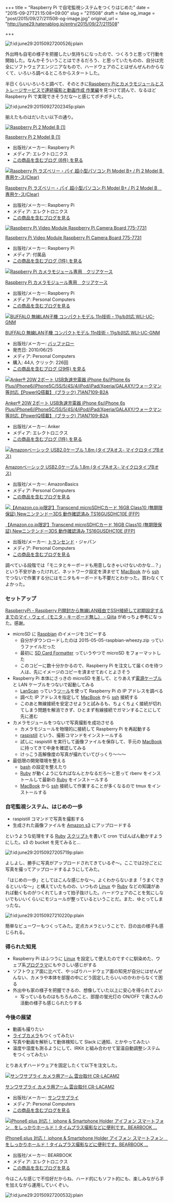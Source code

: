 +++
title = "Raspberry Pi で自宅監視システムをつくりはじめた"
date = "2015-09-27T21:15:08+09:00"
slug = "211508"
draft = false
og_image = "post/2015/09/27/211508-og-image.jpg"
original_url = "http://june29.hatenablog.jp/entry/2015/09/27/211508"

+++

<p><span itemscope itemtype="http://schema.org/Photograph"><img src="/post/2015/09/27/211508-20150927200526.jpg" alt="f:id:june29:20150927200526j:plain" title="f:id:june29:20150927200526j:plain" class="hatena-fotolife" itemprop="image"></span></p>

<p>外出時も自宅の様子を把握したい気持ちになったので、つくろうと思って行動を開始した。なんかそういうことはできるだろう、と思っていたものの、自分は完全にソフトウェアエンジニアなもので、ハードウェアのことはぜんぜんわからなくて、いろいろ調べるところからスタートした。</p>

<p>半日くらいいろいろと調べて、そのときに<a href="http://blog.cloudninja.asia/?p=755" title="desc">Raspberry Piとカメラモジュールとストレージサービスで連続撮影と動画作成 作業編</a>を見つけて読んで、なるほど Raspberry Pi で実現できそうだな〜と感じてポチポチした。</p>

<p><span itemscope itemtype="http://schema.org/Photograph"><img src="/post/2015/09/27/211508-20150927202345.png" alt="f:id:june29:20150927202345p:plain" title="f:id:june29:20150927202345p:plain" class="hatena-fotolife" itemprop="image"></span></p>

<p>揃えたものはだいたい以下の通り。</p>

<p></p>
<div class="hatena-asin-detail">
<a href="http://www.amazon.co.jp/exec/obidos/ASIN/B00T356SFO/cameralady-22/"><img src="http://ecx.images-amazon.com/images/I/51minAX9qrL._SL160_.jpg" class="hatena-asin-detail-image" alt="Raspberry Pi 2 Model B (1)" title="Raspberry Pi 2 Model B (1)"></a><div class="hatena-asin-detail-info">
<p class="hatena-asin-detail-title"><a href="http://www.amazon.co.jp/exec/obidos/ASIN/B00T356SFO/cameralady-22/">Raspberry Pi 2 Model B (1)</a></p>
<ul>
<li>
<span class="hatena-asin-detail-label">出版社/メーカー:</span> Raspberry Pi</li>
<li>
<span class="hatena-asin-detail-label">メディア:</span> エレクトロニクス</li>
<li><a href="http://d.hatena.ne.jp/asin/B00T356SFO/cameralady-22" target="_blank">この商品を含むブログ (6件) を見る</a></li>
</ul>
</div>
<div class="hatena-asin-detail-foot"></div>
</div>

<p></p>
<div class="hatena-asin-detail">
<a href="http://www.amazon.co.jp/exec/obidos/ASIN/B00NEEA47I/cameralady-22/"><img src="http://ecx.images-amazon.com/images/I/517h4-q%2BCsL._SL160_.jpg" class="hatena-asin-detail-image" alt="Raspberry Pi ラズベリー・パイ 超小型パソコン Pi Model B+ / Pi 2 Model B　専用ケ-ス(Clear)" title="Raspberry Pi ラズベリー・パイ 超小型パソコン Pi Model B+ / Pi 2 Model B　専用ケ-ス(Clear)"></a><div class="hatena-asin-detail-info">
<p class="hatena-asin-detail-title"><a href="http://www.amazon.co.jp/exec/obidos/ASIN/B00NEEA47I/cameralady-22/">Raspberry Pi ラズベリー・パイ 超小型パソコン Pi Model B+ / Pi 2 Model B　専用ケ-ス(Clear)</a></p>
<ul>
<li>
<span class="hatena-asin-detail-label">出版社/メーカー:</span> Raspberry Pi</li>
<li>
<span class="hatena-asin-detail-label">メディア:</span> エレクトロニクス</li>
<li><a href="http://d.hatena.ne.jp/asin/B00NEEA47I/cameralady-22" target="_blank">この商品を含むブログを見る</a></li>
</ul>
</div>
<div class="hatena-asin-detail-foot"></div>
</div>

<p></p>
<div class="hatena-asin-detail">
<a href="http://www.amazon.co.jp/exec/obidos/ASIN/B00E1GGE40/cameralady-22/"><img src="http://ecx.images-amazon.com/images/I/41vGRDyVq6L._SL160_.jpg" class="hatena-asin-detail-image" alt="Raspberry Pi Video Module Raspberry Pi Camera Board 775-7731" title="Raspberry Pi Video Module Raspberry Pi Camera Board 775-7731"></a><div class="hatena-asin-detail-info">
<p class="hatena-asin-detail-title"><a href="http://www.amazon.co.jp/exec/obidos/ASIN/B00E1GGE40/cameralady-22/">Raspberry Pi Video Module Raspberry Pi Camera Board 775-7731</a></p>
<ul>
<li>
<span class="hatena-asin-detail-label">出版社/メーカー:</span> Raspberry Pi</li>
<li>
<span class="hatena-asin-detail-label">メディア:</span> 付属品</li>
<li><a href="http://d.hatena.ne.jp/asin/B00E1GGE40/cameralady-22" target="_blank">この商品を含むブログ (1件) を見る</a></li>
</ul>
</div>
<div class="hatena-asin-detail-foot"></div>
</div>

<p></p>
<div class="hatena-asin-detail">
<a href="http://www.amazon.co.jp/exec/obidos/ASIN/B00IJZJKK4/cameralady-22/"><img src="http://ecx.images-amazon.com/images/I/41o%2B0Kmf2WL._SL160_.jpg" class="hatena-asin-detail-image" alt="Raspberry Pi  カメラモジュール専用　クリアケース" title="Raspberry Pi  カメラモジュール専用　クリアケース"></a><div class="hatena-asin-detail-info">
<p class="hatena-asin-detail-title"><a href="http://www.amazon.co.jp/exec/obidos/ASIN/B00IJZJKK4/cameralady-22/">Raspberry Pi  カメラモジュール専用　クリアケース</a></p>
<ul>
<li>
<span class="hatena-asin-detail-label">出版社/メーカー:</span> Raspberry Pi</li>
<li>
<span class="hatena-asin-detail-label">メディア:</span> Personal Computers</li>
<li><a href="http://d.hatena.ne.jp/asin/B00IJZJKK4/cameralady-22" target="_blank">この商品を含むブログを見る</a></li>
</ul>
</div>
<div class="hatena-asin-detail-foot"></div>
</div>

<p></p>
<div class="hatena-asin-detail">
<a href="http://www.amazon.co.jp/exec/obidos/ASIN/B003NSAMW2/cameralady-22/"><img src="http://ecx.images-amazon.com/images/I/41SijRiI7OL._SL160_.jpg" class="hatena-asin-detail-image" alt="BUFFALO 無線LAN子機 コンパクトモデル 11n技術・11g/b対応 WLI-UC-GNM" title="BUFFALO 無線LAN子機 コンパクトモデル 11n技術・11g/b対応 WLI-UC-GNM"></a><div class="hatena-asin-detail-info">
<p class="hatena-asin-detail-title"><a href="http://www.amazon.co.jp/exec/obidos/ASIN/B003NSAMW2/cameralady-22/">BUFFALO 無線LAN子機 コンパクトモデル 11n技術・11g/b対応 WLI-UC-GNM</a></p>
<ul>
<li>
<span class="hatena-asin-detail-label">出版社/メーカー:</span> <a class="keyword" href="http://d.hatena.ne.jp/keyword/%A5%D0%A5%C3%A5%D5%A5%A1%A5%ED%A1%BC">バッファロー</a>
</li>
<li>
<span class="hatena-asin-detail-label">発売日:</span> 2010/06/25</li>
<li>
<span class="hatena-asin-detail-label">メディア:</span> Personal Computers</li>
<li>
<span class="hatena-asin-detail-label">購入</span>: 44人 <span class="hatena-asin-detail-label">クリック</span>: 226回</li>
<li><a href="http://d.hatena.ne.jp/asin/B003NSAMW2/cameralady-22" target="_blank">この商品を含むブログ (29件) を見る</a></li>
</ul>
</div>
<div class="hatena-asin-detail-foot"></div>
</div>

<p></p>
<div class="hatena-asin-detail">
<a href="http://www.amazon.co.jp/exec/obidos/ASIN/B00MWO9MFG/cameralady-22/"><img src="http://ecx.images-amazon.com/images/I/31APz6yZLvL._SL160_.jpg" class="hatena-asin-detail-image" alt="Anker® 20W 2ポート USB急速充電器 iPhone 6s/iPhone 6s Plus/iPhone6/iPhone5C/5S/5/4S/4/iPod/iPad/Xperia/GALAXY/ウォークマン等対応【PowerIQ搭載】 (ブラック) 71AN7109-B2A" title="Anker® 20W 2ポート USB急速充電器 iPhone 6s/iPhone 6s Plus/iPhone6/iPhone5C/5S/5/4S/4/iPod/iPad/Xperia/GALAXY/ウォークマン等対応【PowerIQ搭載】 (ブラック) 71AN7109-B2A"></a><div class="hatena-asin-detail-info">
<p class="hatena-asin-detail-title"><a href="http://www.amazon.co.jp/exec/obidos/ASIN/B00MWO9MFG/cameralady-22/">Anker® 20W 2ポート USB急速充電器 iPhone 6s/iPhone 6s Plus/iPhone6/iPhone5C/5S/5/4S/4/iPod/iPad/Xperia/GALAXY/ウォークマン等対応【PowerIQ搭載】 (ブラック) 71AN7109-B2A</a></p>
<ul>
<li>
<span class="hatena-asin-detail-label">出版社/メーカー:</span> Anker</li>
<li>
<span class="hatena-asin-detail-label">メディア:</span> エレクトロニクス</li>
<li><a href="http://d.hatena.ne.jp/asin/B00MWO9MFG/cameralady-22" target="_blank">この商品を含むブログ (1件) を見る</a></li>
</ul>
</div>
<div class="hatena-asin-detail-foot"></div>
</div>

<p></p>
<div class="hatena-asin-detail">
<a href="http://www.amazon.co.jp/exec/obidos/ASIN/B00NH124VM/cameralady-22/"><img src="http://ecx.images-amazon.com/images/I/41RaXlVr1PL._SL160_.jpg" class="hatena-asin-detail-image" alt="Amazonベーシック USB2.0ケーブル 1.8m (タイプAオス- マイクロタイプBオス)" title="Amazonベーシック USB2.0ケーブル 1.8m (タイプAオス- マイクロタイプBオス)"></a><div class="hatena-asin-detail-info">
<p class="hatena-asin-detail-title"><a href="http://www.amazon.co.jp/exec/obidos/ASIN/B00NH124VM/cameralady-22/">Amazonベーシック USB2.0ケーブル 1.8m (タイプAオス- マイクロタイプBオス)</a></p>
<ul>
<li>
<span class="hatena-asin-detail-label">出版社/メーカー:</span> AmazonBasics</li>
<li>
<span class="hatena-asin-detail-label">メディア:</span> Personal Computers</li>
<li><a href="http://d.hatena.ne.jp/asin/B00NH124VM/cameralady-22" target="_blank">この商品を含むブログを見る</a></li>
</ul>
</div>
<div class="hatena-asin-detail-foot"></div>
</div>

<p></p>
<div class="hatena-asin-detail">
<a href="http://www.amazon.co.jp/exec/obidos/ASIN/B008UR8TZ8/cameralady-22/"><img src="http://ecx.images-amazon.com/images/I/51Cndt7KWGL._SL160_.jpg" class="hatena-asin-detail-image" alt="【Amazon.co.jp限定】Transcend microSDHCカード 16GB Class10 (無期限保証) Newニンテンドー3DS 動作確認済み TS16GUSDHC10E (FFP)" title="【Amazon.co.jp限定】Transcend microSDHCカード 16GB Class10 (無期限保証) Newニンテンドー3DS 動作確認済み TS16GUSDHC10E (FFP)"></a><div class="hatena-asin-detail-info">
<p class="hatena-asin-detail-title"><a href="http://www.amazon.co.jp/exec/obidos/ASIN/B008UR8TZ8/cameralady-22/">【Amazon.co.jp限定】Transcend microSDHCカード 16GB Class10 (無期限保証) Newニンテンドー3DS 動作確認済み TS16GUSDHC10E (FFP)</a></p>
<ul>
<li>
<span class="hatena-asin-detail-label">出版社/メーカー:</span> <a class="keyword" href="http://d.hatena.ne.jp/keyword/%A5%C8%A5%E9%A5%F3%A5%BB%A5%F3%A5%C9">トランセンド</a>・ジャパン</li>
<li>
<span class="hatena-asin-detail-label">メディア:</span> Personal Computers</li>
<li><a href="http://d.hatena.ne.jp/asin/B008UR8TZ8/cameralady-22" target="_blank">この商品を含むブログを見る</a></li>
</ul>
</div>
<div class="hatena-asin-detail-foot"></div>
</div>

<p>調べている段階では「モニタとキーボードも用意しなきゃいけないのかな…？」という不安があったけれど、ネットワーク設定を済ませて <a class="keyword" href="http://d.hatena.ne.jp/keyword/MacBook">MacBook</a> から <a class="keyword" href="http://d.hatena.ne.jp/keyword/ssh">ssh</a> でつないで作業する分にはモニタもキーボードも不要だとわかった。買わなくてよかった。</p>

<h3>セットアップ</h3>

<p><a href="http://qiita.com/morizotter/items/48ad0b17207b0dd66cac">RaspberryPi - Raspberry Pi開封から無線LAN経由でSSH接続して初期設定するまでのマイ・ウェイ（モニタ・キーボード無し） - Qiita</a> がめっちょ参考になった。感謝。</p>

<ul>
<li>microSD に <a href="https://www.raspbian.org/" title="desc">Raspbian</a> のイメージをコピーする

<ul>
<li>自分がダウンロードしたのは 2015-05-05-raspbian-wheezy.zip っていうファイルだった</li>
<li>最初に <a href="https://www.sdcard.org/downloads/formatter_4/">SD Card Formatter</a> っていうやつで microSD をフォーマットした</li>
<li>このコピーに数十分かかるので、Raspberry Pi を注文して届くのを待つ人は、先にイメージのコピーを済ませておくとよさそう</li>
</ul>
</li>
<li>Raspberry Pi 本体にさっきの microSD を差して、とりあえず<a class="keyword" href="http://d.hatena.ne.jp/keyword/%C5%C5%B8%BB%A5%B1%A1%BC%A5%D6%A5%EB">電源ケーブル</a>と LAN ケーブルをつないで起動してみる

<ul>
<li>
<a href="https://itunes.apple.com/us/app/lanscan/id472226235?mt=12" title="Read reviews, compare customer ratings, see screenshots, and learn more about LanScan. Download LanScan for Mac OS X 10.7 or later and enjoy it on your Mac.">LanScan</a> っていう<a class="keyword" href="http://d.hatena.ne.jp/keyword/%A5%C4%A1%BC%A5%EB">ツール</a>を使って Raspberry Pi の IP アドレスを調べる</li>
<li>調べた IP アドレスを指定して <a class="keyword" href="http://d.hatena.ne.jp/keyword/MacBook">MacBook</a> から <a class="keyword" href="http://d.hatena.ne.jp/keyword/ssh">ssh</a> 接続する</li>
<li>このあと無線接続を安定させようと試みるも、ちょくちょく接続が切れてしまう問題を解消できず、ひとまず有線接続でガマンすることにして先に進む</li>
</ul>
</li>
<li>カメラモジュールをつないで写真撮影を成功させる

<ul>
<li>カメラモジュールを物理的に接続して Raspberry Pi を再起動する</li>
<li>
<a href="https://www.raspberrypi.org/documentation/usage/camera/raspicam/raspistill.md" title="We've provided some basic examples to help you discover possible uses for your Raspberry Pi and to get started with software available in Raspbian.">raspistill</a> という、撮影コマンドをインストールする</li>
<li>試しに raspistill を実行して画像ファイルを保存して、手元の <a class="keyword" href="http://d.hatena.ne.jp/keyword/MacBook">MacBook</a> に持ってきて中身を確認してみる</li>
<li>けっこう高解像度の写真が撮れていてびっくり〜〜〜</li>
</ul>
</li>
<li>最低限の開発環境を整える

<ul>
<li>
<a class="keyword" href="http://d.hatena.ne.jp/keyword/bash">bash</a> の設定を整えたり</li>
<li>
<a class="keyword" href="http://d.hatena.ne.jp/keyword/Ruby">Ruby</a> が動くようになればなんとかなるだろ〜と思って rbenv をインストールして最新の <a class="keyword" href="http://d.hatena.ne.jp/keyword/Ruby">Ruby</a> をインストールする</li>
<li>
<a class="keyword" href="http://d.hatena.ne.jp/keyword/MacBook">MacBook</a> から <a class="keyword" href="http://d.hatena.ne.jp/keyword/ssh">ssh</a> 接続して作業することが多くなるので tmux をインストールする</li>
</ul>
</li>
</ul>


<h3>自宅監視システム、はじめの一歩</h3>

<ul>
<li>raspistill コマンドで写真を撮影する</li>
<li>生成された画像ファイルを <a class="keyword" href="http://d.hatena.ne.jp/keyword/Amazon%20s3">Amazon s3</a> にアップロードする</li>
</ul>


<p>というような処理をする <a class="keyword" href="http://d.hatena.ne.jp/keyword/Ruby">Ruby</a> <a class="keyword" href="http://d.hatena.ne.jp/keyword/%A5%B9%A5%AF%A5%EA%A5%D7%A5%C8">スクリプト</a>を書いて cron でばんばん動かすようにした。s3 の bucket を見てみると…</p>

<p><span itemscope itemtype="http://schema.org/Photograph"><img src="/post/2015/09/27/211508-20150927205719.png" alt="f:id:june29:20150927205719p:plain" title="f:id:june29:20150927205719p:plain" class="hatena-fotolife" itemprop="image"></span></p>

<p>よしよし、勝手に写真がアップロードされてきているぞ〜。ここでは2分ごとに写真を撮ってアップロードするようにしてみた。</p>

<p>「はじめの一歩」としてはこんな感じかな〜。よくわからないまま「うまくできるといいな〜」と構えていたものの、いつもの <a class="keyword" href="http://d.hatena.ne.jp/keyword/Linux">Linux</a> や <a class="keyword" href="http://d.hatena.ne.jp/keyword/Ruby">Ruby</a> などの知識があれば動くものがつくれてしまって拍子抜けした。ハードウェアのことを気にしないでもいいくらいにモジュールが整っているということだ。また、ゆとってしまったな。</p>

<p><span itemscope itemtype="http://schema.org/Photograph"><img src="/post/2015/09/27/211508-20150927210220.png" alt="f:id:june29:20150927210220p:plain" title="f:id:june29:20150927210220p:plain" class="hatena-fotolife" itemprop="image"></span></p>

<p>簡単なビューワーもつくってみた。定点カメラということで、日の出の様子も感じられる。</p>

<h3>得られた知見</h3>

<ul>
<li>Raspberry Pi はふつうに <a class="keyword" href="http://d.hatena.ne.jp/keyword/Linux">Linux</a> を設定して使えたのですぐに馴染めた、ウェブ系<a class="keyword" href="http://d.hatena.ne.jp/keyword/%A5%D7%A5%ED%A5%B0%A5%E9%A5%DE">プログラマ</a>にもやさしい感じがする</li>
<li>ソフトウェア面に比べて、やっぱりハードウェア面の知見が自分にはぜんぜんない、カメラや本体を部屋の中にどう固定したらいいのかわからなくて困る</li>
<li>外出中も家の様子を把握できるの、想像していた以上に安心を得られてよい

<ul>
<li>写っているものはもちろんのこと、部屋の蛍光灯の ON/OFF で奥さんの活動の様子も感じられたりする</li>
</ul>
</li>
</ul>


<h3>今後の展望</h3>

<ul>
<li>動画も撮りたい</li>
<li>
<a class="keyword" href="http://d.hatena.ne.jp/keyword/%A5%E9%A5%A4%A5%D6%A5%AB%A5%E1%A5%E9">ライブカメラ</a>もつくってみたい</li>
<li>写真や動画を解析して動体検知して Slack に通知、とかやってみたい</li>
<li>温度や湿度も測るようにして、IRKit と組み合わせて室温自動調整システムをつくってみたい</li>
</ul>


<p>とりあえずハードウェアを固定したくて以下を注文した。</p>

<p></p>
<div class="hatena-asin-detail">
<a href="http://www.amazon.co.jp/exec/obidos/ASIN/B009P0X6SO/cameralady-22/"><img src="http://ecx.images-amazon.com/images/I/41fJRApMG4L._SL160_.jpg" class="hatena-asin-detail-image" alt="サンワサプライ カメラ用アーム 雲台取付 CR-LACAM2" title="サンワサプライ カメラ用アーム 雲台取付 CR-LACAM2"></a><div class="hatena-asin-detail-info">
<p class="hatena-asin-detail-title"><a href="http://www.amazon.co.jp/exec/obidos/ASIN/B009P0X6SO/cameralady-22/">サンワサプライ カメラ用アーム 雲台取付 CR-LACAM2</a></p>
<ul>
<li>
<span class="hatena-asin-detail-label">出版社/メーカー:</span> <a class="keyword" href="http://d.hatena.ne.jp/keyword/%A5%B5%A5%F3%A5%EF%A5%B5%A5%D7%A5%E9%A5%A4">サンワサプライ</a>
</li>
<li>
<span class="hatena-asin-detail-label">メディア:</span> Personal Computers</li>
<li><a href="http://d.hatena.ne.jp/asin/B009P0X6SO/cameralady-22" target="_blank">この商品を含むブログを見る</a></li>
</ul>
</div>
<div class="hatena-asin-detail-foot"></div>
</div>

<p></p>
<div class="hatena-asin-detail">
<a href="http://www.amazon.co.jp/exec/obidos/ASIN/B00VRB7H84/cameralady-22/"><img src="http://ecx.images-amazon.com/images/I/41qCG4EnJ9L._SL160_.jpg" class="hatena-asin-detail-image" alt="iPhone6 plus 対応！ iphone &amp; Smartphone Holder アイフォン スマートフォン　をしっかりホールド！タイムプラス撮影などに便利です。BEARBOOK …" title="iPhone6 plus 対応！ iphone &amp; Smartphone Holder アイフォン スマートフォン　をしっかりホールド！タイムプラス撮影などに便利です。BEARBOOK …"></a><div class="hatena-asin-detail-info">
<p class="hatena-asin-detail-title"><a href="http://www.amazon.co.jp/exec/obidos/ASIN/B00VRB7H84/cameralady-22/">iPhone6 plus 対応！ iphone &amp; Smartphone Holder アイフォン スマートフォン　をしっかりホールド！タイムプラス撮影などに便利です。BEARBOOK …</a></p>
<ul>
<li>
<span class="hatena-asin-detail-label">出版社/メーカー:</span> BEARBOOK</li>
<li>
<span class="hatena-asin-detail-label">メディア:</span> エレクトロニクス</li>
<li><a href="http://d.hatena.ne.jp/asin/B00VRB7H84/cameralady-22" target="_blank">この商品を含むブログを見る</a></li>
</ul>
</div>
<div class="hatena-asin-detail-foot"></div>
</div>

<p>今はこんな感じで不恰好だからね、ハード的にもソフト的にも、楽しみながら手を加えながら運用していくぞい。</p>

<p><span itemscope itemtype="http://schema.org/Photograph"><img src="/post/2015/09/27/211508-20150927200532.jpg" alt="f:id:june29:20150927200532j:plain" title="f:id:june29:20150927200532j:plain" class="hatena-fotolife" itemprop="image"></span></p>